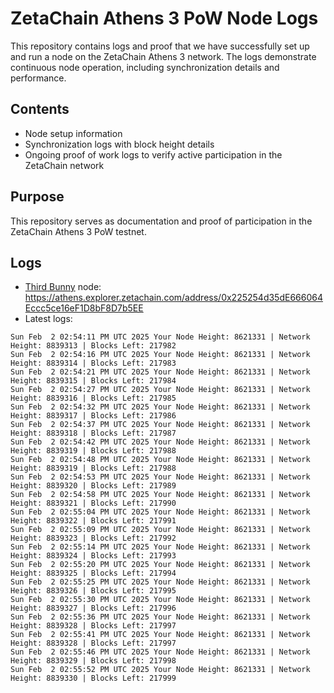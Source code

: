 # ZetaChain Athens 3 PoW Node Logs
This repository contains logs and proof that we have successfully set up and run a node on the ZetaChain Athens 3 network. The logs demonstrate continuous node operation, including synchronization details and performance.

## Contents
- Node setup information
- Synchronization logs with block height details
- Ongoing proof of work logs to verify active participation in the ZetaChain network

## Purpose
This repository serves as documentation and proof of participation in the ZetaChain Athens 3 PoW testnet.

## Logs

- [Third Bunny](https://thirdbunny.xyz/) node: https://athens.explorer.zetachain.com/address/0x225254d35dE666064Eccc5ce16eF1D8bF8D7b5EE
- Latest logs:
```
Sun Feb  2 02:54:11 PM UTC 2025 Your Node Height: 8621331 | Network Height: 8839313 | Blocks Left: 217982
Sun Feb  2 02:54:16 PM UTC 2025 Your Node Height: 8621331 | Network Height: 8839314 | Blocks Left: 217983
Sun Feb  2 02:54:21 PM UTC 2025 Your Node Height: 8621331 | Network Height: 8839315 | Blocks Left: 217984
Sun Feb  2 02:54:27 PM UTC 2025 Your Node Height: 8621331 | Network Height: 8839316 | Blocks Left: 217985
Sun Feb  2 02:54:32 PM UTC 2025 Your Node Height: 8621331 | Network Height: 8839317 | Blocks Left: 217986
Sun Feb  2 02:54:37 PM UTC 2025 Your Node Height: 8621331 | Network Height: 8839318 | Blocks Left: 217987
Sun Feb  2 02:54:42 PM UTC 2025 Your Node Height: 8621331 | Network Height: 8839319 | Blocks Left: 217988
Sun Feb  2 02:54:48 PM UTC 2025 Your Node Height: 8621331 | Network Height: 8839319 | Blocks Left: 217988
Sun Feb  2 02:54:53 PM UTC 2025 Your Node Height: 8621331 | Network Height: 8839320 | Blocks Left: 217989
Sun Feb  2 02:54:58 PM UTC 2025 Your Node Height: 8621331 | Network Height: 8839321 | Blocks Left: 217990
Sun Feb  2 02:55:04 PM UTC 2025 Your Node Height: 8621331 | Network Height: 8839322 | Blocks Left: 217991
Sun Feb  2 02:55:09 PM UTC 2025 Your Node Height: 8621331 | Network Height: 8839323 | Blocks Left: 217992
Sun Feb  2 02:55:14 PM UTC 2025 Your Node Height: 8621331 | Network Height: 8839324 | Blocks Left: 217993
Sun Feb  2 02:55:20 PM UTC 2025 Your Node Height: 8621331 | Network Height: 8839325 | Blocks Left: 217994
Sun Feb  2 02:55:25 PM UTC 2025 Your Node Height: 8621331 | Network Height: 8839326 | Blocks Left: 217995
Sun Feb  2 02:55:30 PM UTC 2025 Your Node Height: 8621331 | Network Height: 8839327 | Blocks Left: 217996
Sun Feb  2 02:55:36 PM UTC 2025 Your Node Height: 8621331 | Network Height: 8839328 | Blocks Left: 217997
Sun Feb  2 02:55:41 PM UTC 2025 Your Node Height: 8621331 | Network Height: 8839328 | Blocks Left: 217997
Sun Feb  2 02:55:46 PM UTC 2025 Your Node Height: 8621331 | Network Height: 8839329 | Blocks Left: 217998
Sun Feb  2 02:55:52 PM UTC 2025 Your Node Height: 8621331 | Network Height: 8839330 | Blocks Left: 217999
```
